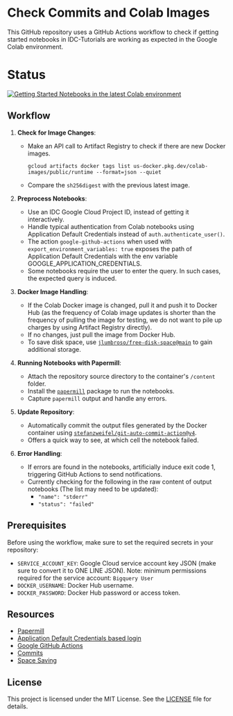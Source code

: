 # Check Commits and Colab Images

This GitHub repository uses a GitHub Actions workflow to check if getting started notebooks in IDC-Tutorials are working as expected in the Google Colab environment.

# Status

[![Getting Started Notebooks in the latest Colab environment](https://github.com/vkt1414/track-colab-env/actions/workflows/test_colab.yml/badge.svg)](https://github.com/vkt1414/track-colab-env/actions/workflows/test_colab.yml)

## Workflow

1. **Check for Image Changes**:
   - Make an API call to Artifact Registry to check if there are new Docker images.
     
      ```shell
      gcloud artifacts docker tags list us-docker.pkg.dev/colab-images/public/runtime --format=json --quiet
      ```
   - Compare the `sh256digest` with the previous latest image.

2. **Preprocess Notebooks**:
   - Use an IDC Google Cloud Project ID, instead of getting it interactively.
   - Handle typical authentication from Colab notebooks using Application Default Credentials instead of `auth.authenticate_user()`.
   - The action `google-github-actions` when used with `export_environment_variables: true` exposes the path of Application Default Credentials with the env variable GOOGLE_APPLICATION_CREDENTIALS.
   - Some notebooks require the user to enter the query. In such cases, the expected query is induced.

3. **Docker Image Handling**:
   - If the Colab Docker image is changed, pull it and push it to Docker Hub (as the frequency of Colab image updates is shorter than the frequency of pulling the image for testing, we do not want to pile up charges by using Artifact Registry directly).
   - If no changes, just pull the image from Docker Hub.
   - To save disk space, use [`jlumbroso/free-disk-space@main`](https://github.com/jlumbroso/free-disk-space) to gain additional storage.

4. **Running Notebooks with Papermill**:
   - Attach the repository source directory to the container's `/content` folder.
   - Install the [`papermill`](https://papermill.readthedocs.io/) package to run the notebooks.
   - Capture `papermill` output and handle any errors.

5. **Update Repository**:
   - Automatically commit the output files generated by the Docker container using [`stefanzweifel/git-auto-commit-action@v4`](https://github.com/stefanzweifel/git-auto-commit-action).
   - Offers a quick way to see, at which cell the notebook failed.

6. **Error Handling**:
   - If errors are found in the notebooks, artificially induce exit code 1, triggering GitHub Actions to send notifications.
   - Currently checking for the following in the raw content of output notebooks (The list may need to be updated):
     - `"name": "stderr"`
     - `"status": "failed"`

## Prerequisites

Before using the workflow, make sure to set the required secrets in your repository:

- `SERVICE_ACCOUNT_KEY`: Google Cloud service account key JSON (make sure to convert it to ONE LINE JSON).
 Note: minimum permissions required for the service account: `Bigquery User`
- `DOCKER_USERNAME`: Docker Hub username.
- `DOCKER_PASSWORD`: Docker Hub password or access token.

## Resources

- [Papermill](https://papermill.readthedocs.io/)
- [Application Default Credentials based login](https://cloud.google.com/sdk/gcloud/reference/auth/application-default/login)
- [Google GitHub Actions](https://github.com/google-github-actions)
- [Commits](https://github.com/vkt1414/track-colab-env/commits/main)
- [Space Saving](https://github.com/jlumbroso/free-disk-space)

## License

This project is licensed under the MIT License. See the [LICENSE](LICENSE) file for details.
